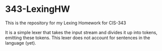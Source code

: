 # 343-LexingHW
This is the repository for my Lexing Homework for CIS-343

It is a simple lexer that takes the input stream and divides it up into tokens, emitting these tokens. This lexer does not account for sentences in the language (yet).
